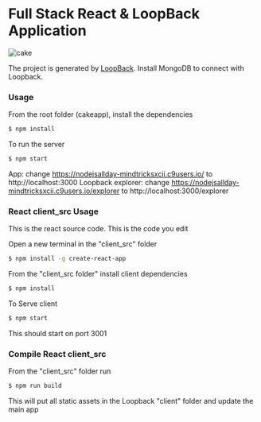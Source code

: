 # Full Stack React & LoopBack Application

![cake](https://user-images.githubusercontent.com/29064878/36378340-5845472c-1572-11e8-9f9b-5484c78f1169.JPG)

The project is generated by [LoopBack](http://loopback.io). Install MongoDB to connect with Loopback.

### Usage

From the root folder (cakeapp), install the dependencies

```sh
$ npm install
```
To run the server

```sh
$ npm start
```

App:
change https://nodejsallday-mindtricksxcii.c9users.io/ to http://localhost:3000
Loopback explorer:
change https://nodejsallday-mindtricksxcii.c9users.io/explorer to http://localhost:3000/explorer

### React client_src Usage 
This is the react source code. This is the code you edit

Open a new terminal in the "client_src" folder

```sh
$ npm install -g create-react-app
```

From the "client_src folder" install client dependencies

```sh
$ npm install
```

 To Serve client

 ```sh
$ npm start
```

This should start on port 3001

### Compile React client_src

From the "client_src" folder run

 ```sh
$ npm run build
```

This will put all static assets in the Loopback "client" folder and update the main app
